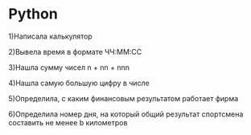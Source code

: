 # Python

1)Написала калькулятор

2)Вывела время в формате ЧЧ:ММ:СС

3)Нашла сумму чисел n + nn + nnn

4)Нашла самую большую цифру в числе

5)Определила, с каким финансовым результатом работает фирма

6)Определила номер дня, на который общий результат спортсмена составить не менее b километров
